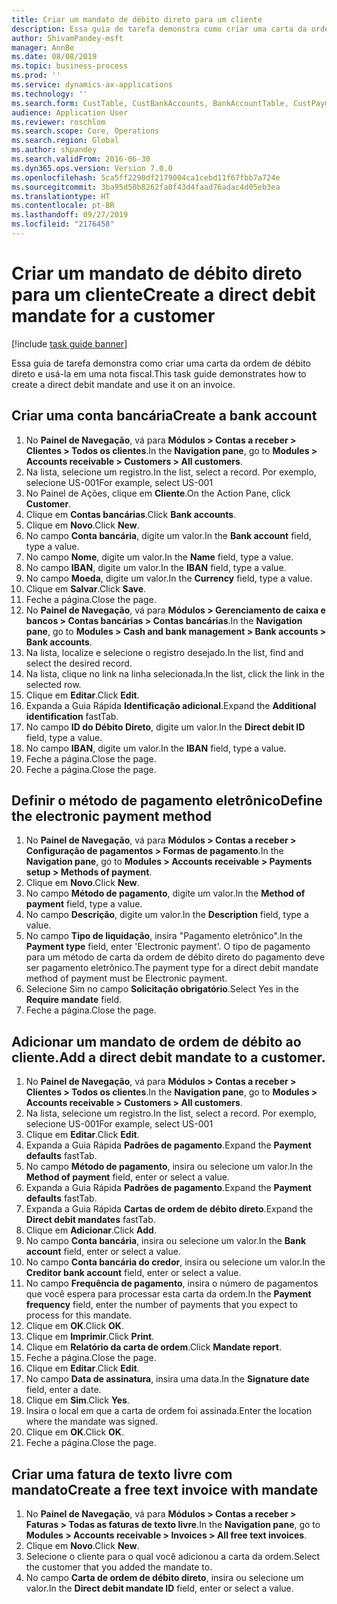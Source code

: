 ```yaml
---
title: Criar um mandato de débito direto para um cliente
description: Essa guia de tarefa demonstra como criar uma carta da ordem de débito direto e usá-la em uma nota fiscal.
author: ShivamPandey-msft
manager: AnnBe
ms.date: 08/08/2019
ms.topic: business-process
ms.prod: ''
ms.service: dynamics-ax-applications
ms.technology: ''
ms.search.form: CustTable, CustBankAccounts, BankAccountTable, CustPaymMode, CustDirectDebitMandate, BankAccountTableLookUp, SrsReportViewerForm,  LogisticsAddressCityLookup, CustFreeInvoice, CustTableLookup
audience: Application User
ms.reviewer: roschlom
ms.search.scope: Core, Operations
ms.search.region: Global
ms.author: shpandey
ms.search.validFrom: 2016-06-30
ms.dyn365.ops.version: Version 7.0.0
ms.openlocfilehash: 5ca5ff2290df2179004ca1cebd11f67fbb7a724e
ms.sourcegitcommit: 3ba95d50b8262fa0f43d4faad76adac4d05eb3ea
ms.translationtype: HT
ms.contentlocale: pt-BR
ms.lasthandoff: 09/27/2019
ms.locfileid: "2176458"
---
```

# <a name="create-a-direct-debit-mandate-for-a-customer"></a><span data-ttu-id="67440-103">Criar um mandato de débito direto para um cliente</span><span class="sxs-lookup"><span data-stu-id="67440-103">Create a direct debit mandate for a customer</span></span>

[!include [task guide banner](../../includes/task-guide-banner.md)]

<span data-ttu-id="67440-104">Essa guia de tarefa demonstra como criar uma carta da ordem de débito direto e usá-la em uma nota fiscal.</span><span class="sxs-lookup"><span data-stu-id="67440-104">This task guide demonstrates how to create a direct debit mandate and use it on an invoice.</span></span>


## <a name="create-a-bank-account"></a><span data-ttu-id="67440-105">Criar uma conta bancária</span><span class="sxs-lookup"><span data-stu-id="67440-105">Create a bank account</span></span>
1. <span data-ttu-id="67440-106">No **Painel de Navegação**, vá para **Módulos > Contas a receber > Clientes > Todos os clientes**.</span><span class="sxs-lookup"><span data-stu-id="67440-106">In the **Navigation pane**, go to **Modules > Accounts receivable > Customers > All customers**.</span></span>
2. <span data-ttu-id="67440-107">Na lista, selecione um registro.</span><span class="sxs-lookup"><span data-stu-id="67440-107">In the list, select a record.</span></span> <span data-ttu-id="67440-108">Por exemplo, selecione US-001</span><span class="sxs-lookup"><span data-stu-id="67440-108">For example, select US-001</span></span>
3. <span data-ttu-id="67440-109">No Painel de Ações, clique em **Cliente**.</span><span class="sxs-lookup"><span data-stu-id="67440-109">On the Action Pane, click **Customer**.</span></span>
4. <span data-ttu-id="67440-110">Clique em **Contas bancárias**.</span><span class="sxs-lookup"><span data-stu-id="67440-110">Click **Bank accounts**.</span></span>
5. <span data-ttu-id="67440-111">Clique em **Novo**.</span><span class="sxs-lookup"><span data-stu-id="67440-111">Click **New**.</span></span>
6. <span data-ttu-id="67440-112">No campo **Conta bancária**, digite um valor.</span><span class="sxs-lookup"><span data-stu-id="67440-112">In the **Bank account** field, type a value.</span></span>
7. <span data-ttu-id="67440-113">No campo **Nome**, digite um valor.</span><span class="sxs-lookup"><span data-stu-id="67440-113">In the **Name** field, type a value.</span></span>
8. <span data-ttu-id="67440-114">No campo **IBAN**, digite um valor.</span><span class="sxs-lookup"><span data-stu-id="67440-114">In the **IBAN** field, type a value.</span></span>
9. <span data-ttu-id="67440-115">No campo **Moeda**, digite um valor.</span><span class="sxs-lookup"><span data-stu-id="67440-115">In the **Currency** field, type a value.</span></span>
10. <span data-ttu-id="67440-116">Clique em **Salvar**.</span><span class="sxs-lookup"><span data-stu-id="67440-116">Click **Save**.</span></span>
11. <span data-ttu-id="67440-117">Feche a página.</span><span class="sxs-lookup"><span data-stu-id="67440-117">Close the page.</span></span>
12. <span data-ttu-id="67440-118">No **Painel de Navegação**, vá para **Módulos > Gerenciamento de caixa e bancos > Contas bancárias > Contas bancárias**.</span><span class="sxs-lookup"><span data-stu-id="67440-118">In the **Navigation pane**, go to **Modules > Cash and bank management > Bank accounts > Bank accounts**.</span></span>
13. <span data-ttu-id="67440-119">Na lista, localize e selecione o registro desejado.</span><span class="sxs-lookup"><span data-stu-id="67440-119">In the list, find and select the desired record.</span></span>
14. <span data-ttu-id="67440-120">Na lista, clique no link na linha selecionada.</span><span class="sxs-lookup"><span data-stu-id="67440-120">In the list, click the link in the selected row.</span></span>
15. <span data-ttu-id="67440-121">Clique em **Editar**.</span><span class="sxs-lookup"><span data-stu-id="67440-121">Click **Edit**.</span></span>
16. <span data-ttu-id="67440-122">Expanda a Guia Rápida **Identificação adicional**.</span><span class="sxs-lookup"><span data-stu-id="67440-122">Expand the **Additional identification** fastTab.</span></span>
17. <span data-ttu-id="67440-123">No campo **ID do Débito Direto**, digite um valor.</span><span class="sxs-lookup"><span data-stu-id="67440-123">In the **Direct debit ID** field, type a value.</span></span>
18. <span data-ttu-id="67440-124">No campo **IBAN**, digite um valor.</span><span class="sxs-lookup"><span data-stu-id="67440-124">In the **IBAN** field, type a value.</span></span>
19. <span data-ttu-id="67440-125">Feche a página.</span><span class="sxs-lookup"><span data-stu-id="67440-125">Close the page.</span></span>
20. <span data-ttu-id="67440-126">Feche a página.</span><span class="sxs-lookup"><span data-stu-id="67440-126">Close the page.</span></span>

## <a name="define-the-electronic-payment-method"></a><span data-ttu-id="67440-127">Definir o método de pagamento eletrônico</span><span class="sxs-lookup"><span data-stu-id="67440-127">Define the electronic payment method</span></span>
1. <span data-ttu-id="67440-128">No **Painel de Navegação**, vá para **Módulos > Contas a receber > Configuração de pagamentos > Formas de pagamento**.</span><span class="sxs-lookup"><span data-stu-id="67440-128">In the **Navigation pane**, go to **Modules > Accounts receivable > Payments setup > Methods of payment**.</span></span>
2. <span data-ttu-id="67440-129">Clique em **Novo**.</span><span class="sxs-lookup"><span data-stu-id="67440-129">Click **New**.</span></span>
3. <span data-ttu-id="67440-130">No campo **Método de pagamento**, digite um valor.</span><span class="sxs-lookup"><span data-stu-id="67440-130">In the **Method of payment** field, type a value.</span></span>
4. <span data-ttu-id="67440-131">No campo **Descrição**, digite um valor.</span><span class="sxs-lookup"><span data-stu-id="67440-131">In the **Description** field, type a value.</span></span>
5. <span data-ttu-id="67440-132">No campo **Tipo de liquidação**, insira "Pagamento eletrônico".</span><span class="sxs-lookup"><span data-stu-id="67440-132">In the **Payment type** field, enter 'Electronic payment'.</span></span> <span data-ttu-id="67440-133">O tipo de pagamento para um método de carta da ordem de débito direto do pagamento deve ser pagamento eletrônico.</span><span class="sxs-lookup"><span data-stu-id="67440-133">The payment type for a direct debit mandate method of payment must be Electronic payment.</span></span>
6. <span data-ttu-id="67440-134">Selecione Sim no campo **Solicitação obrigatório**.</span><span class="sxs-lookup"><span data-stu-id="67440-134">Select Yes in the **Require mandate** field.</span></span>
7. <span data-ttu-id="67440-135">Feche a página.</span><span class="sxs-lookup"><span data-stu-id="67440-135">Close the page.</span></span>

## <a name="add-a-direct-debit-mandate-to-a-customer"></a><span data-ttu-id="67440-136">Adicionar um mandato de ordem de débito ao cliente.</span><span class="sxs-lookup"><span data-stu-id="67440-136">Add a direct debit mandate to a customer.</span></span>
1. <span data-ttu-id="67440-137">No **Painel de Navegação**, vá para **Módulos > Contas a receber > Clientes > Todos os clientes**.</span><span class="sxs-lookup"><span data-stu-id="67440-137">In the **Navigation pane**, go to **Modules > Accounts receivable > Customers > All customers**.</span></span>
2. <span data-ttu-id="67440-138">Na lista, selecione um registro.</span><span class="sxs-lookup"><span data-stu-id="67440-138">In the list, select a record.</span></span> <span data-ttu-id="67440-139">Por exemplo, selecione US-001</span><span class="sxs-lookup"><span data-stu-id="67440-139">For example, select US-001</span></span>
3. <span data-ttu-id="67440-140">Clique em **Editar**.</span><span class="sxs-lookup"><span data-stu-id="67440-140">Click **Edit**.</span></span>
4. <span data-ttu-id="67440-141">Expanda a Guia Rápida **Padrões de pagamento**.</span><span class="sxs-lookup"><span data-stu-id="67440-141">Expand the **Payment defaults** fastTab.</span></span>
5. <span data-ttu-id="67440-142">No campo **Método de pagamento**, insira ou selecione um valor.</span><span class="sxs-lookup"><span data-stu-id="67440-142">In the **Method of payment** field, enter or select a value.</span></span>
6. <span data-ttu-id="67440-143">Expanda a Guia Rápida **Padrões de pagamento**.</span><span class="sxs-lookup"><span data-stu-id="67440-143">Expand the **Payment defaults** fastTab.</span></span>
7. <span data-ttu-id="67440-144">Expanda a Guia Rápida **Cartas de ordem de débito direto**.</span><span class="sxs-lookup"><span data-stu-id="67440-144">Expand the **Direct debit mandates** fastTab.</span></span>
8. <span data-ttu-id="67440-145">Clique em **Adicionar**.</span><span class="sxs-lookup"><span data-stu-id="67440-145">Click **Add**.</span></span>
9. <span data-ttu-id="67440-146">No campo **Conta bancária**, insira ou selecione um valor.</span><span class="sxs-lookup"><span data-stu-id="67440-146">In the **Bank account** field, enter or select a value.</span></span>
10. <span data-ttu-id="67440-147">No campo **Conta bancária do credor**, insira ou selecione um valor.</span><span class="sxs-lookup"><span data-stu-id="67440-147">In the **Creditor bank account** field, enter or select a value.</span></span>
11. <span data-ttu-id="67440-148">No campo **Frequência de pagamento**, insira o número de pagamentos que você espera para processar esta carta da ordem.</span><span class="sxs-lookup"><span data-stu-id="67440-148">In the **Payment frequency** field, enter the number of payments that you expect to process for this mandate.</span></span>
12. <span data-ttu-id="67440-149">Clique em **OK**.</span><span class="sxs-lookup"><span data-stu-id="67440-149">Click **OK**.</span></span>
13. <span data-ttu-id="67440-150">Clique em **Imprimir**.</span><span class="sxs-lookup"><span data-stu-id="67440-150">Click **Print**.</span></span>
14. <span data-ttu-id="67440-151">Clique em **Relatório da carta de ordem**.</span><span class="sxs-lookup"><span data-stu-id="67440-151">Click **Mandate report**.</span></span>
15. <span data-ttu-id="67440-152">Feche a página.</span><span class="sxs-lookup"><span data-stu-id="67440-152">Close the page.</span></span>
16. <span data-ttu-id="67440-153">Clique em **Editar**.</span><span class="sxs-lookup"><span data-stu-id="67440-153">Click **Edit**.</span></span>
17. <span data-ttu-id="67440-154">No campo **Data de assinatura**, insira uma data.</span><span class="sxs-lookup"><span data-stu-id="67440-154">In the **Signature date** field, enter a date.</span></span>
18. <span data-ttu-id="67440-155">Clique em **Sim**.</span><span class="sxs-lookup"><span data-stu-id="67440-155">Click **Yes**.</span></span>
19. <span data-ttu-id="67440-156">Insira o local em que a carta de ordem foi assinada.</span><span class="sxs-lookup"><span data-stu-id="67440-156">Enter the location where the mandate was signed.</span></span>
20. <span data-ttu-id="67440-157">Clique em **OK**.</span><span class="sxs-lookup"><span data-stu-id="67440-157">Click **OK**.</span></span>
21. <span data-ttu-id="67440-158">Feche a página.</span><span class="sxs-lookup"><span data-stu-id="67440-158">Close the page.</span></span>

## <a name="create-a-free-text-invoice-with-mandate"></a><span data-ttu-id="67440-159">Criar uma fatura de texto livre com mandato</span><span class="sxs-lookup"><span data-stu-id="67440-159">Create a free text invoice with mandate</span></span>
1. <span data-ttu-id="67440-160">No **Painel de Navegação**, vá para **Módulos > Contas a receber > Faturas > Todas as faturas de texto livre**.</span><span class="sxs-lookup"><span data-stu-id="67440-160">In the **Navigation pane**, go to **Modules > Accounts receivable > Invoices > All free text invoices**.</span></span>
2. <span data-ttu-id="67440-161">Clique em **Novo**.</span><span class="sxs-lookup"><span data-stu-id="67440-161">Click **New**.</span></span>
3. <span data-ttu-id="67440-162">Selecione o cliente para o qual você adicionou a carta da ordem.</span><span class="sxs-lookup"><span data-stu-id="67440-162">Select the customer that you added the mandate to.</span></span>
4. <span data-ttu-id="67440-163">No campo **Carta de ordem de débito direto**, insira ou selecione um valor.</span><span class="sxs-lookup"><span data-stu-id="67440-163">In the **Direct debit mandate ID** field, enter or select a value.</span></span>

